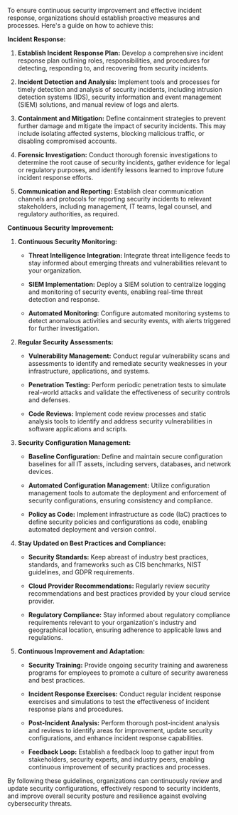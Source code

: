 To ensure continuous security improvement and effective incident response, organizations should establish proactive measures and processes. Here's a guide on how to achieve this:

**Incident Response:**

1. **Establish Incident Response Plan:** Develop a comprehensive incident response plan outlining roles, responsibilities, and procedures for detecting, responding to, and recovering from security incidents.

2. **Incident Detection and Analysis:** Implement tools and processes for timely detection and analysis of security incidents, including intrusion detection systems (IDS), security information and event management (SIEM) solutions, and manual review of logs and alerts.

3. **Containment and Mitigation:** Define containment strategies to prevent further damage and mitigate the impact of security incidents. This may include isolating affected systems, blocking malicious traffic, or disabling compromised accounts.

4. **Forensic Investigation:** Conduct thorough forensic investigations to determine the root cause of security incidents, gather evidence for legal or regulatory purposes, and identify lessons learned to improve future incident response efforts.

5. **Communication and Reporting:** Establish clear communication channels and protocols for reporting security incidents to relevant stakeholders, including management, IT teams, legal counsel, and regulatory authorities, as required.

**Continuous Security Improvement:**

1. **Continuous Security Monitoring:**

   - **Threat Intelligence Integration:** Integrate threat intelligence feeds to stay informed about emerging threats and vulnerabilities relevant to your organization.
   
   - **SIEM Implementation:** Deploy a SIEM solution to centralize logging and monitoring of security events, enabling real-time threat detection and response.
   
   - **Automated Monitoring:** Configure automated monitoring systems to detect anomalous activities and security events, with alerts triggered for further investigation.

2. **Regular Security Assessments:**

   - **Vulnerability Management:** Conduct regular vulnerability scans and assessments to identify and remediate security weaknesses in your infrastructure, applications, and systems.
   
   - **Penetration Testing:** Perform periodic penetration tests to simulate real-world attacks and validate the effectiveness of security controls and defenses.
   
   - **Code Reviews:** Implement code review processes and static analysis tools to identify and address security vulnerabilities in software applications and scripts.

3. **Security Configuration Management:**

   - **Baseline Configuration:** Define and maintain secure configuration baselines for all IT assets, including servers, databases, and network devices.
   
   - **Automated Configuration Management:** Utilize configuration management tools to automate the deployment and enforcement of security configurations, ensuring consistency and compliance.
   
   - **Policy as Code:** Implement infrastructure as code (IaC) practices to define security policies and configurations as code, enabling automated deployment and version control.

4. **Stay Updated on Best Practices and Compliance:**

   - **Security Standards:** Keep abreast of industry best practices, standards, and frameworks such as CIS benchmarks, NIST guidelines, and GDPR requirements.
   
   - **Cloud Provider Recommendations:** Regularly review security recommendations and best practices provided by your cloud service provider.
   
   - **Regulatory Compliance:** Stay informed about regulatory compliance requirements relevant to your organization's industry and geographical location, ensuring adherence to applicable laws and regulations.

5. **Continuous Improvement and Adaptation:**

   - **Security Training:** Provide ongoing security training and awareness programs for employees to promote a culture of security awareness and best practices.
   
   - **Incident Response Exercises:** Conduct regular incident response exercises and simulations to test the effectiveness of incident response plans and procedures.
   
   - **Post-Incident Analysis:** Perform thorough post-incident analysis and reviews to identify areas for improvement, update security configurations, and enhance incident response capabilities.
   
   - **Feedback Loop:** Establish a feedback loop to gather input from stakeholders, security experts, and industry peers, enabling continuous improvement of security practices and processes.

By following these guidelines, organizations can continuously review and update security configurations, effectively respond to security incidents, and improve overall security posture and resilience against evolving cybersecurity threats.
